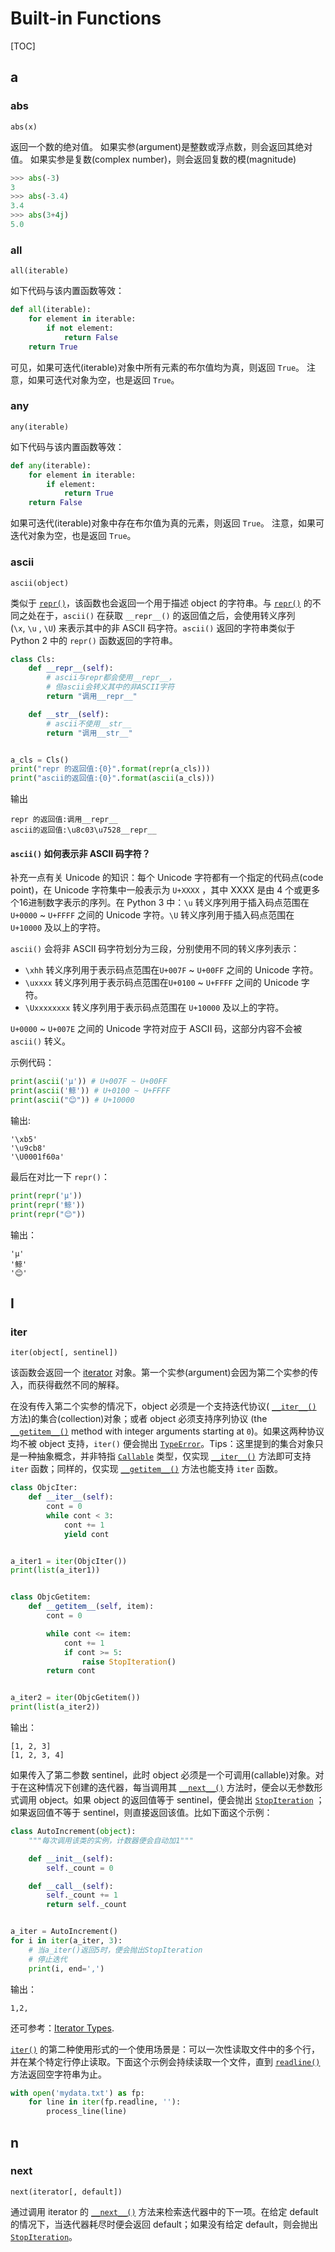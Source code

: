 # Built-in Functions

[TOC]

## a

### abs

`abs(x)` 

返回一个数的绝对值。
如果实参(argument)是整数或浮点数，则会返回其绝对值。
如果实参是复数(complex number)，则会返回复数的模(magnitude)

```python
>>> abs(-3)
3
>>> abs(-3.4)
3.4
>>> abs(3+4j)
5.0
```

### all

`all(iterable)` 

如下代码与该内置函数等效：

```python
def all(iterable):
    for element in iterable:
        if not element:
            return False
    return True
```

可见，如果可迭代(iterable)对象中所有元素的布尔值均为真，则返回 `True`。
注意，如果可迭代对象为空，也是返回 `True`。

### any

`any(iterable)`

如下代码与该内置函数等效：

```python
def any(iterable):
    for element in iterable:
        if element:
            return True
    return False
```

如果可迭代(iterable)对象中存在布尔值为真的元素，则返回 `True`。
注意，如果可迭代对象为空，也是返回 `True`。

### ascii

`ascii(object)`

类似于 [`repr()`](https://docs.python.org/3.7/library/functions.html#repr)，该函数也会返回一个用于描述 object 的字符串。与 [`repr()`](https://docs.python.org/3.7/library/functions.html#repr)  的不同之处在于，`ascii()` 在获取 `__repr__()` 的返回值之后，会使用转义序列 (`\x`, `\u` , `\U`) 来表示其中的非 ASCII 码字符。`ascii()` 返回的字符串类似于 Python 2 中的 `repr()` 函数返回的字符串。 

```python
class Cls:
    def __repr__(self):
        # ascii与repr都会使用__repr__，
        # 但ascii会转义其中的非ASCII字符
        return "调用__repr__"

    def __str__(self):
        # ascii不使用__str__
        return "调用__str__"


a_cls = Cls()
print("repr 的返回值:{0}".format(repr(a_cls)))
print("ascii的返回值:{0}".format(ascii(a_cls)))
```

输出

```
repr 的返回值:调用__repr__
ascii的返回值:\u8c03\u7528__repr__
```

#### `ascii()` 如何表示非 ASCII 码字符？

补充一点有关 Unicode 的知识：每个 Unicode 字符都有一个指定的代码点(code point)，在 Unicode 字符集中一般表示为 `U+XXXX` ，其中 XXXX 是由 4 个或更多个16进制数字表示的序列。在 Python 3 中：`\u` 转义序列用于插入码点范围在 `U+0000` ~ `U+FFFF` 之间的 Unicode 字符。`\U` 转义序列用于插入码点范围在 `U+10000` 及以上的字符。

`ascii()` 会将非 ASCII 码字符划分为三段，分别使用不同的转义序列表示：

- `\xhh` 转义序列用于表示码点范围在`U+007F` ~ `U+00FF` 之间的 Unicode 字符。
- `\uxxxx` 转义序列用于表示码点范围在`U+0100` ~ `U+FFFF` 之间的 Unicode 字符。
- `\Uxxxxxxxx` 转义序列用于表示码点范围在 `U+10000` 及以上的字符。

 `U+0000` ~ `U+007E` 之间的 Unicode 字符对应于 ASCII 码，这部分内容不会被 `ascii()` 转义。

示例代码：

```python
print(ascii('µ')) # U+007F ~ U+00FF
print(ascii('鲸')) # U+0100 ~ U+FFFF 
print(ascii("😊")) # U+10000
```

输出:

```
'\xb5'
'\u9cb8'
'\U0001f60a'
```

最后在对比一下 `repr()`：

```python
print(repr('µ'))
print(repr('鲸'))
print(repr("😊"))
```

输出：

```
'µ'
'鲸'
'😊'
```

## I

### iter

`iter(object[, sentinel])`

该函数会返回一个 [iterator](https://docs.python.org/3.7/glossary.html#term-iterator) 对象。第一个实参(argument)会因为第二个实参的传入，而获得截然不同的解释。

在没有传入第二个实参的情况下，object 必须是一个支持迭代协议( [`__iter__()`](https://docs.python.org/3.7/reference/datamodel.html#object.__iter__) 方法)的集合(collection)对象；或者 object 必须支持序列协议 (the [`__getitem__()`](https://docs.python.org/3.7/reference/datamodel.html#object.__getitem__) method with integer arguments starting at `0`)。如果这两种协议均不被 object 支持，`iter()` 便会抛出 [`TypeError`](https://docs.python.org/3.7/library/exceptions.html#TypeError)。Tips：这里提到的集合对象只是一种抽象概念，并非特指 [`Callable`](https://docs.python.org/3.7/library/collections.abc.html#collections.abc.Callable) 类型，仅实现 [`__iter__()`](https://docs.python.org/3.7/reference/datamodel.html#object.__iter__) 方法即可支持 `iter` 函数；同样的，仅实现 [`__getitem__()`](https://docs.python.org/3.7/reference/datamodel.html#object.__getitem__) 方法也能支持 `iter` 函数。

```python
class ObjcIter:
    def __iter__(self):
        cont = 0
        while cont < 3:
            cont += 1
            yield cont


a_iter1 = iter(ObjcIter())
print(list(a_iter1))


class ObjcGetitem:
    def __getitem__(self, item):
        cont = 0

        while cont <= item:
            cont += 1
            if cont >= 5:
                raise StopIteration()
        return cont


a_iter2 = iter(ObjcGetitem())
print(list(a_iter2))
```

输出：

```
[1, 2, 3]
[1, 2, 3, 4]
```



如果传入了第二参数 sentinel，此时 object 必须是一个可调用(callable)对象。对于在这种情况下创建的迭代器，每当调用其 [`__next__()`](https://docs.python.org/3.7/library/stdtypes.html#iterator.__next__) 方法时，便会以无参数形式调用 object。如果 object 的返回值等于 sentinel，便会抛出 [`StopIteration`](https://docs.python.org/3.7/library/exceptions.html#StopIteration) ；如果返回值不等于 sentinel，则直接返回该值。比如下面这个示例：

```python
class AutoIncrement(object):
    """每次调用该类的实例，计数器便会自动加1"""

    def __init__(self):
        self._count = 0

    def __call__(self):
        self._count += 1
        return self._count


a_iter = AutoIncrement()
for i in iter(a_iter, 3):
    # 当a_iter()返回5时，便会抛出StopIteration
    # 停止迭代
    print(i, end=',')
```

输出：

```
1,2,
```

还可参考：[Iterator Types](https://docs.python.org/3.7/library/stdtypes.html#typeiter).

[`iter()`](https://docs.python.org/3.7/library/functions.html#iter) 的第二种使用形式的一个使用场景是：可以一次性读取文件中的多个行，并在某个特定行停止读取。下面这个示例会持续读取一个文件，直到 [`readline()`](https://docs.python.org/3.7/library/io.html#io.TextIOBase.readline) 方法返回空字符串为止。

```python
with open('mydata.txt') as fp:
    for line in iter(fp.readline, ''):
        process_line(line)
```

## n

### next

`next(iterator[, default])`

通过调用 iterator 的 [`__next__()`](https://docs.python.org/3.7/library/stdtypes.html#iterator.__next__) 方法来检索迭代器中的下一项。在给定 default 的情况下，当迭代器耗尽时便会返回 default；如果没有给定 default，则会抛出 [`StopIteration`](https://docs.python.org/3.7/library/exceptions.html#StopIteration)。









